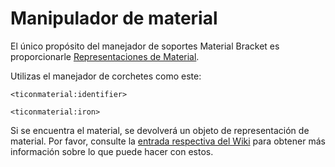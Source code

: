 # Manipulador de material

El único propósito del manejador de soportes Material Bracket es proporcionarle [Representaciones de Material](/Mods/ContentTweaker/Tinkers_Construct/Material/).

Utilizas el manejador de corchetes como este:

```zenscript
<ticonmaterial:identifier>

<ticonmaterial:iron>
```

Si se encuentra el material, se devolverá un objeto de representación de material. Por favor, consulte la [entrada respectiva del Wiki](/Mods/ContentTweaker/Tinkers_Construct/Material/) para obtener más información sobre lo que puede hacer con estos.